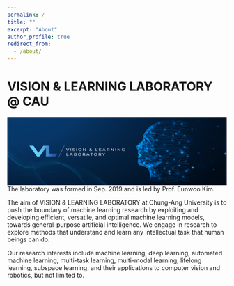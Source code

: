 ```yaml
---
permalink: /
title: ""
excerpt: "About"
author_profile: true
redirect_from: 
  - /about/
---
```


# VISION & LEARNING LABORATORY @ CAU

<img src='/images/Banner_1.png' width="800" align="left" style="margin-right:50px">  <br><br>

The laboratory was formed in Sep. 2019 and is led by Prof. Eunwoo Kim.  

The aim of VISION & LEARNING LABORATORY at Chung-Ang University is to push the boundary of machine learning research by exploiting and developing efficient, versatile, and optimal machine learning models, towards general-purpose artificial intelligence.
We engage in research to explore methods that understand and learn any intellectual task that human beings can do.

Our research interests include machine learning, deep learning, automated machine learning, multi-task learning, multi-modal learning, lifelong learning, subspace learning, and their applications to computer vision and robotics, but not limited to.



